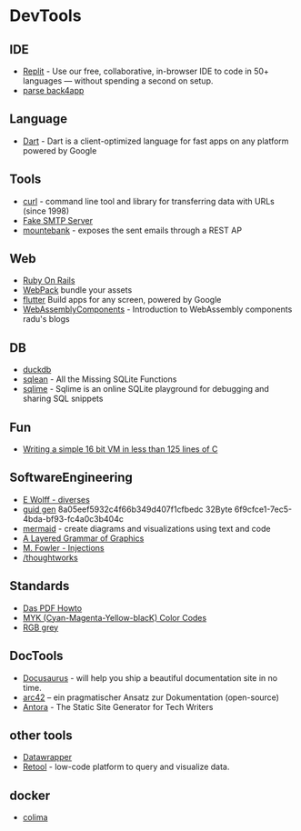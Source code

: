 # DevTools

## IDE

- [Replit](https://replit.com/) - Use our free, collaborative, in-browser IDE to code in 50+ languages — without spending a second on setup.
- [parse back4app](https://www.sitepoint.com/parse-platform-back4app-beginner-guide/)

## Language

- [Dart](https://dart.dev/overview) - Dart is a client-optimized language for fast apps on any platform powered by Google

## Tools
- [curl](https://curl.se/) - command line tool and library for transferring data with URLs (since 1998)
- [Fake SMTP Server](https://github.com/gessnerfl/fake-smtp-server)
- [mountebank](https://www.mbtest.org/) -  exposes the sent emails through a REST AP

## Web
- [Ruby On Rails](https://rubyonrails.org/)
- [WebPack](https://webpack.js.org/) bundle your assets
- [flutter](https://flutter.dev/) Build apps for any screen, powered by Google
- [WebAssemblyComponents](https://radu-matei.com/blog/intro-wasm-components/) - Introduction to WebAssembly components radu's blogs

## DB
- [duckdb](https://duckdb.org/why_duckdb)
- [sqlean](https://github.com/nalgeon/sqlean) - All the Missing SQLite Functions
- [sqlime](https://github.com/nalgeon/sqlime) - Sqlime is an online SQLite playground for debugging and sharing SQL snippets

## Fun
- [Writing a simple 16 bit VM in less than 125 lines of C](https://www.andreinc.net/2021/12/01/writing-a-simple-vm-in-less-than-125-lines-of-c)

## SoftwareEngineering

- [E Wolff - diverses](https://ewolff.com/)
- [guid gen](https://www.guidgenerator.com/online-guid-generator.aspx) 8a05eef5932c4f66b349d407f1cfbedc 32Byte 6f9cfce1-7ec5-4bda-bf93-fc4a0c3b404c
- [mermaid](https://mermaid-js.github.io/mermaid/) - create diagrams and visualizations using text and code
- [A Layered Grammar of Graphics](https://byrneslab.net/classes/biol607/readings/wickham_layered-grammar.pdf)
- [M. Fowler - Injections](https://martinfowler.com/articles/injection.html)
- [/thoughtworks](https://www.thoughtworks.com/radar/platforms?blipid=202210070)

## Standards

- [Das PDF Howto](http://www.p2501.ch/pdf-howto/start)
- [MYK (Cyan-Magenta-Yellow-blacK) Color Codes](https://www.december.com/html/spec/colorcmyk.html)
- [RGB grey](http://www.markusbader.de/tricky/rgb_grau.html)

## DocTools

- [Docusaurus](https://docusaurus.io/docs) - will help you ship a beautiful documentation site in no time.
- [arc42](https://www.heise.de/developer/artikel/Episode-90-arc42-ein-pragmatischer-Ansatz-zur-Dokumentation-6302741.html) – ein pragmatischer Ansatz zur Dokumentation (open-source)
- [Antora](https://docs.antora.org/antora/latest/) - The Static Site Generator for Tech Writers

## other tools
- [Datawrapper](https://www.datawrapper.de)
- [Retool](https://atobermi.retool.com/) - low-code platform  to query and visualize data. 

## docker

- [colima](https://github.com/abiosoft/colima)
